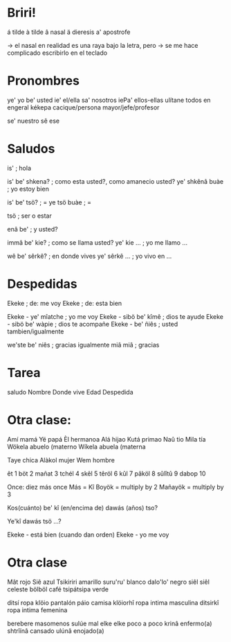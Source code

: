 # Briri!

á  tilde
à  tilde
â  nasal
ä  dieresis
a' apostrofe

-> el nasal en realidad es una raya bajo la letra, pero
-> se me hace complicado escribirlo en el teclado

# Pronombres

ye'      yo
be'      usted
ie'      el/ella
sa'      nosotros
iePa'    ellos-ellas
ulítane  todos en engeral 
kékepa   cacique/persona mayor/jefe/profesor

se' nuestro 
sê  ese

# Saludos

is' ; hola

is' be' shkena? ; como esta usted?, como amanecio usted?
ye' shkênâ buàe ; yo estoy bien

is' be' tsö?    ; = 
ye tsö buàe     ; =

tsö             ; ser o estar

enâ be'         ; y usted?

immâ be' kie?   ; como se llama usted?
ye' kie ...     ; yo me llamo ...


wê be' sêrkê?   ; en donde vives
ye' sêrkê ...   ; yo vivo en ...

# Despedidas 

Ekeke ; de: me voy
Ekeke ; de: esta bien

Ekeke - ye' mîatche    ; yo me voy
Ekeke - sibö be' kîmê  ; dios te ayude
Ekeke - sibö be' wàpie ; dios te acompañe
Ekeke - be' ñiês       ; usted tambien/igualmente

we'ste be' niês        ; gracias igualmente
miâ miâ                ; gracias

# Tarea
saludo
Nombre 
Donde vive
Edad
Despedida


# Otra clase:

Amí     mamá
Yë      papá
Èl      hermanoa
Alá     hijao
Kutá    primao
Naû     tio
Mila    tía
Wökela  abuelo (materno
Wíkela  abuela (materna

Taye    chica 
Alàkol  mujer
Wem     hombre

êt      1
böt     2
mañat   3
tchél   4
skêl    5
têröl   6
kûl     7
pâköl   8
sûlîtû  9
dabop   10

Once: diez más once
Más     = Kî
Boyök   = multiply by 2
Mañayök = multiply by 3

Kos(cuánto) be' kî (en/encima de) dawás (años) tso?

Ye'kî dawás tsö ...?

Ekeke - está bien (cuando dan orden)
Ekeke - yo me voy

# Otra clase

Mât         rojo
Siê         azul
Tsikiriri   amarillo
suru'ru'    blanco
dalo'lo'    negro
siêl siêl   celeste
bölböl      café
tsipátsipa  verde


ditsí       ropa
klöio       pantalón
páio        camisa
klöiorhî    ropa intima masculina
ditsirkî    ropa intima femenina

berebere    masomenos
sulúe       mal
elke elke   poco a poco
krinâ       enfermo(a)
shtrîínâ    cansado
ulúnâ       enojado(a)
